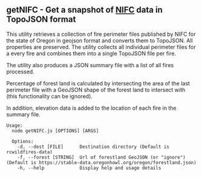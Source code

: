 ## getNIFC - Get a snapshot of [NIFC](https://data-nifc.opendata.arcgis.com/) data in TopoJSON format

This utility retrieves a collection of fire perimeter files published by NIFC for the state of Oregon in geojson format and converts
them to TopoJSON. All properties are preserved. The utility collects all individual perimeter files for a every fire and combines them
into a single TopoJSON file per fire.

The utility also produces a JSON summary file with a list of all fires processed.

Percentage of forest land is calculated by intersecting the area of the last perimeter file with a GeoJSON shape of the forest land to intersect with (this functionality can be ignored).

In addition, elevation data is added to the location of each fire in the summary file.

```
Usage:
  node getNIFC.js [OPTIONS] [ARGS]

  Options:
    -d, --dest [FILE]      Destination directory (Default is rcwildfires-data)
    -f, --forest [STRING]  Url of forestland GeoJSON (or "ignore") (Default is https://stable-data.oregonhowl.org/oregon/forestland.json)
    -h, --help             Display help and usage details
```
